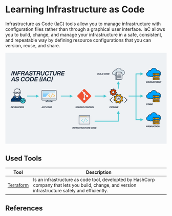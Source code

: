 # Learning Infrastructure as Code
Infrastructure as Code (IaC) tools allow you to manage infrastructure with configuration files rather than through a graphical user interface. IaC allows you to build, change, and manage your infrastructure in a safe, consistent, and repeatable way by defining resource configurations that you can version, reuse, and share.

![IaC](./images/iac.png)

## Used Tools
| Tool | Description |
|------|-------------|
| [Terraform](./docs/terraform.md) | Is an infrastructure as code tool, developted by HashCorp company that lets you build, change, and version infrastructure safely and efficiently. |


## References
